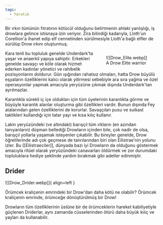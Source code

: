 ```yaml
---
tags:
  - Yaratık
---  
```

  
Bir ırkın tümünün fıtratının kötücül olduğunu belirtmenin ahlaki yanlışlığı, iş drowlara gelince istisnaya izin veriyor. Zira bilindiği kadarıyla, Lloth'un Corellion'a ihanet edip elf cennetinden sürülmesiyle Lloth'a bağlı elfler de sürülüp Drow ırkını oluşturmuş.  
  
<figure style="float: right" markdown>  
  ![[Drow_Elite.webp]]  
  <figcaption>A Drow Elite warrior</figcaption>  
</figure>  
  
Kara tenli bu topluluk genelde Underdark'ta yaşar ve anaerkil yapıya sahiptir. Erkekleri genelde savaşçı ve köle olarak hizmet ederken kadınlar yönetici ve rahibelik pozisyonlarını doldurur. Gün ışığından rahatsız olmaları, hatta Drow büyülü eşyaların özelliklerini kalıcı olarak yitirmesi sebebiyle ara sıra yağma ve özel operasyonlar yapmak amacıyla yeryüzüne çıkmak dışında Underdark'tan ayrılmazlar.    
  
Karanlıkla sürekli iç içe oldukları için tüm üyelerinin karanlıkta görme ve büyüyle karanlık alanlar oluşturma gibi özellikleri vardır. Bunun dışında Fey atalarından gelen özelliklerini de korurlar. Savaşçıları pusu ve suikast taktikleri kullandığı için tatar yayı ve kısa kılıç kullanır.  
  
Lakin yeryüzündeki (ve altındaki) barışçıl tüm ırkların (en azından tanıyanların) düşman bellediği Drowların içinden bile, çok nadir de olsa, barışçıl yollarla yaşamak isteyenler çıkabilir. Bu bireyler genelde, Drow öğretilerinde adı çok geçmese de tanrılarından biri olan Eilistrae'nin yolunu izler. Bu [[Eilistraeciler]], dünyada bazı iyi Drowların da olduğunu göstermek amacıyla ritüel olarak yeryüzündeki canavarları öldürmek ve zor durumdaki topluluklara hediye şeklinde yardım bırakmak gibi adetler edinmiştir.  
  
## Drider  
![[Drow_Drider.webp]]{ align=left }  
  
Örümcek kraliçenin emrindeki bir Drow'dan daha kötü ne olabilir? Örümcek kraliçenin emrinde, örümceğe dönüştürülmüş bir Drow!  
  
Drowların tüm özelliklerinin üstüne bir de örümceklerin hareket kabiliyetiyle güçlenen Driderlar, aynı zamanda cüsselerinden ötürü daha büyük kılıç ve yayları da kullanabilir.